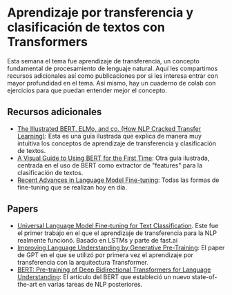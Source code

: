 # Aprendizaje por transferencia y clasificación de textos con Transformers

Esta semana el tema fue aprendizaje de transferencia, un concepto fundamental de procesamiento de lenguaje natural. Aquí les compartimos recursos adicionales así como publicaciones por si les interesa entrar con mayor profundidad en el tema. Así mismo, hay un cuaderno de colab con ejercicios para que puedan entender mejor el concepto.

## Recursos adicionales

* [The Illustrated BERT, ELMo, and co. (How NLP Cracked Transfer Learning)](http://jalammar.github.io/illustrated-bert/): Esta es una guía ilustrada que explica de manera muy intuitiva los conceptos de aprendizaje de transferencia y clasificación de textos.
* [A Visual Guide to Using BERT for the First Time](http://jalammar.github.io/a-visual-guide-to-using-bert-for-the-first-time/): Otra guía ilustrada, centrada en el uso de BERT como extractor de "features" para la clasificación de textos.
* [Recent Advances in Language Model Fine-tuning](https://ruder.io/recent-advances-lm-fine-tuning/): Todas las formas de fine-tuning que se realizan hoy en día.

## Papers

* [Universal Language Model Fine-tuning for Text Classification](https://arxiv.org/abs/1801.06146). Este fue el primer trabajo en el que el aprendizaje de transferencia para la NLP realmente funcionó. Basado en LSTMs y parte de fast.ai
* [Improving Language Understanding by Generative Pre-Training](https://cdn.openai.com/research-covers/language-unsupervised/language_understanding_paper.pdf): El paper de GPT en el que se utilizó por primera vez el aprendizaje por transferencia con la arquitectura Transformer.
* [BERT: Pre-training of Deep Bidirectional Transformers for Language Understanding](https://arxiv.org/abs/1810.04805?source=post_page): El artículo del BERT que estableció un nuevo state-of-the-art en varias tareas de NLP posteriores.
